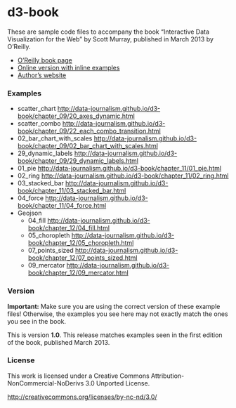 # d3-book

These are sample code files to accompany the book “Interactive Data Visualization for the Web” by Scott Murray, published in March 2013 by O’Reilly.

- [O’Reilly book page](http://shop.oreilly.com/product/0636920026938.do)
- [Online version with inline examples](http://chimera.labs.oreilly.com/books/1230000000345)
- [Author’s website](http://alignedleft.com/)

### Examples
- scatter_chart http://data-journalism.github.io/d3-book/chapter_09/20_axes_dynamic.html
- scatter_combo http://data-journalism.github.io/d3-book/chapter_09/22_each_combo_transition.html
- 02_bar_chart_with_scales http://data-journalism.github.io/d3-book/chapter_09/02_bar_chart_with_scales.html
- 29_dynamic_labels http://data-journalism.github.io/d3-book/chapter_09/29_dynamic_labels.html
- 01_pie http://data-journalism.github.io/d3-book/chapter_11/01_pie.html
- 02_ring http://data-journalism.github.io/d3-book/chapter_11/02_ring.html
- 03_stacked_bar http://data-journalism.github.io/d3-book/chapter_11/03_stacked_bar.html
- 04_force http://data-journalism.github.io/d3-book/chapter_11/04_force.html
- Geojson
  - 04_fill http://data-journalism.github.io/d3-book/chapter_12/04_fill.html
  - 05_choropleth  http://data-journalism.github.io/d3-book/chapter_12/05_choropleth.html
  - 07_points_sized  http://data-journalism.github.io/d3-book/chapter_12/07_points_sized.html
  - 09_mercator http://data-journalism.github.io/d3-book/chapter_12/09_mercator.html

### Version

**Important:** Make sure you are using the correct version of these example files!  Otherwise, the examples you see here may not exactly match the ones you see in the book.

This is version **1.0**.  This release matches examples seen in the first edition of the book, published March 2013.



### License

This work is licensed under a Creative Commons Attribution-NonCommercial-NoDerivs 3.0 Unported License.

http://creativecommons.org/licenses/by-nc-nd/3.0/
